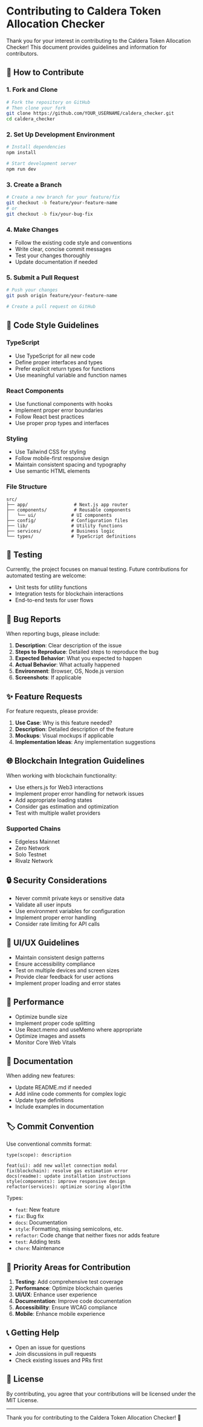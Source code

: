 # Contributing to Caldera Token Allocation Checker

Thank you for your interest in contributing to the Caldera Token Allocation Checker! This document provides guidelines and information for contributors.

## 🤝 How to Contribute

### 1. Fork and Clone
```bash
# Fork the repository on GitHub
# Then clone your fork
git clone https://github.com/YOUR_USERNAME/caldera_checker.git
cd caldera_checker
```

### 2. Set Up Development Environment
```bash
# Install dependencies
npm install

# Start development server
npm run dev
```

### 3. Create a Branch
```bash
# Create a new branch for your feature/fix
git checkout -b feature/your-feature-name
# or
git checkout -b fix/your-bug-fix
```

### 4. Make Changes
- Follow the existing code style and conventions
- Write clear, concise commit messages
- Test your changes thoroughly
- Update documentation if needed

### 5. Submit a Pull Request
```bash
# Push your changes
git push origin feature/your-feature-name

# Create a pull request on GitHub
```

## 📝 Code Style Guidelines

### TypeScript
- Use TypeScript for all new code
- Define proper interfaces and types
- Prefer explicit return types for functions
- Use meaningful variable and function names

### React Components
- Use functional components with hooks
- Implement proper error boundaries
- Follow React best practices
- Use proper prop types and interfaces

### Styling
- Use Tailwind CSS for styling
- Follow mobile-first responsive design
- Maintain consistent spacing and typography
- Use semantic HTML elements

### File Structure
```
src/
├── app/                 # Next.js app router
├── components/          # Reusable components
│   └── ui/             # UI components
├── config/             # Configuration files
├── lib/                # Utility functions
├── services/           # Business logic
└── types/              # TypeScript definitions
```

## 🧪 Testing

Currently, the project focuses on manual testing. Future contributions for automated testing are welcome:

- Unit tests for utility functions
- Integration tests for blockchain interactions
- End-to-end tests for user flows

## 🐛 Bug Reports

When reporting bugs, please include:

1. **Description**: Clear description of the issue
2. **Steps to Reproduce**: Detailed steps to reproduce the bug
3. **Expected Behavior**: What you expected to happen
4. **Actual Behavior**: What actually happened
5. **Environment**: Browser, OS, Node.js version
6. **Screenshots**: If applicable

## ✨ Feature Requests

For feature requests, please provide:

1. **Use Case**: Why is this feature needed?
2. **Description**: Detailed description of the feature
3. **Mockups**: Visual mockups if applicable
4. **Implementation Ideas**: Any implementation suggestions

## 🌐 Blockchain Integration Guidelines

When working with blockchain functionality:

- Use ethers.js for Web3 interactions
- Implement proper error handling for network issues
- Add appropriate loading states
- Consider gas estimation and optimization
- Test with multiple wallet providers

### Supported Chains
- Edgeless Mainnet
- Zero Network
- Solo Testnet
- Rivalz Network

## 🔒 Security Considerations

- Never commit private keys or sensitive data
- Validate all user inputs
- Use environment variables for configuration
- Implement proper error handling
- Consider rate limiting for API calls

## 📱 UI/UX Guidelines

- Maintain consistent design patterns
- Ensure accessibility compliance
- Test on multiple devices and screen sizes
- Provide clear feedback for user actions
- Implement proper loading and error states

## 🚀 Performance

- Optimize bundle size
- Implement proper code splitting
- Use React.memo and useMemo where appropriate
- Optimize images and assets
- Monitor Core Web Vitals

## 📄 Documentation

When adding new features:

- Update README.md if needed
- Add inline code comments for complex logic
- Update type definitions
- Include examples in documentation

## 🏷️ Commit Convention

Use conventional commits format:

```
type(scope): description

feat(ui): add new wallet connection modal
fix(blockchain): resolve gas estimation error
docs(readme): update installation instructions
style(components): improve responsive design
refactor(services): optimize scoring algorithm
```

Types:
- `feat`: New feature
- `fix`: Bug fix
- `docs`: Documentation
- `style`: Formatting, missing semicolons, etc.
- `refactor`: Code change that neither fixes nor adds feature
- `test`: Adding tests
- `chore`: Maintenance

## 🎯 Priority Areas for Contribution

1. **Testing**: Add comprehensive test coverage
2. **Performance**: Optimize blockchain queries
3. **UI/UX**: Enhance user experience
4. **Documentation**: Improve code documentation
5. **Accessibility**: Ensure WCAG compliance
6. **Mobile**: Enhance mobile experience

## 📞 Getting Help

- Open an issue for questions
- Join discussions in pull requests
- Check existing issues and PRs first

## 📜 License

By contributing, you agree that your contributions will be licensed under the MIT License.

---

Thank you for contributing to the Caldera Token Allocation Checker! 🚀
